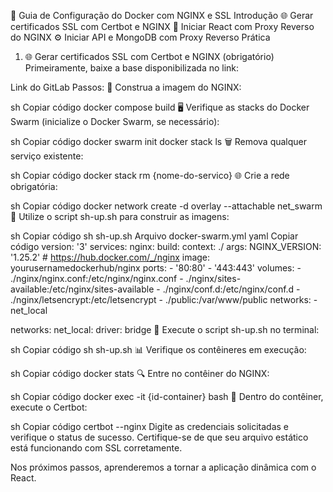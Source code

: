 🚀 Guia de Configuração do Docker com NGINX e SSL
Introdução
🌐 Gerar certificados SSL com Certbot e NGINX
🔄 Iniciar React com Proxy Reverso do NGINX
⚙️ Iniciar API e MongoDB com Proxy Reverso
Prática
1. 🌐 Gerar certificados SSL com Certbot e NGINX (obrigatório)
Primeiramente, baixe a base disponibilizada no link:

Link do GitLab
Passos:
🚀 Construa a imagem do NGINX:

sh
Copiar código
docker compose build
🖥️ Verifique as stacks do Docker Swarm (inicialize o Docker Swarm, se necessário):

sh
Copiar código
docker swarm init
docker stack ls
🗑️ Remova qualquer serviço existente:

sh
Copiar código
docker stack rm {nome-do-servico}
🌐 Crie a rede obrigatória:

sh
Copiar código
docker network create -d overlay --attachable net_swarm
📜 Utilize o script sh-up.sh para construir as imagens:

sh
Copiar código
sh sh-up.sh
Arquivo docker-swarm.yml
yaml
Copiar código
version: '3'
services:
    nginx:
        build:
            context: ./
            args:
                NGINX_VERSION: '1.25.2'
                # https://hub.docker.com/_/nginx
        image: yourusernamedockerhub/nginx
        ports:
            - '80:80'
            - '443:443'
        volumes:
            - ./nginx/nginx.conf:/etc/nginx/nginx.conf
            - ./nginx/sites-available:/etc/nginx/sites-available
            - ./nginx/conf.d:/etc/nginx/conf.d
            - ./nginx/letsencrypt:/etc/letsencrypt
            - ./public:/var/www/public
        networks:
            - net_local

networks:
    net_local:
        driver: bridge
🔄 Execute o script sh-up.sh no terminal:

sh
Copiar código
sh sh-up.sh
📊 Verifique os contêineres em execução:

sh
Copiar código
docker stats
🔍 Entre no contêiner do NGINX:

sh
Copiar código
docker exec -it {id-container} bash
🔐 Dentro do contêiner, execute o Certbot:

sh
Copiar código
certbot --nginx
Digite as credenciais solicitadas e verifique o status de sucesso. Certifique-se de que seu arquivo estático está funcionando com SSL corretamente.

Nos próximos passos, aprenderemos a tornar a aplicação dinâmica com o React.

